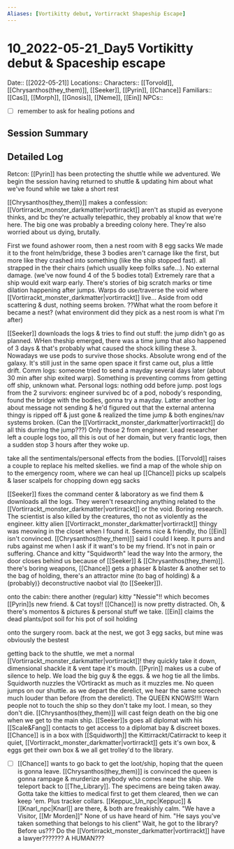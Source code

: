 ```yaml
---
Aliases: [Vortikitty debut, Vortirrackt Shapeship Escape]
---
```

# 10_2022-05-21_Day5 Vortikitty debut & Spaceship escape
Date:: [[2022-05-21]]
Locations::
Characters:: [[Torvold]], [[Chrysanthos(they_them)]], [[Seeker]], [[Pyrin]], [[Chance]] 
Familiars:: [[Cas]], [[Morph]], [[Gnosis]], [[Neme]], [[Ein]]
NPCs:: 
- [ ] remember to ask for healing potions and 
## Session Summary


## Detailed Log
Retcon: [[Pyrin]] has been protecting the shuttle while we adventured. We begin the session having returned to shuttle & updating him about what we've found while we take a short rest

[[Chrysanthos(they_them)]] makes a confession: [[Vortirrackt_monster_darkmatter|vortirrackt]] aren't as stupid as everyone thinks, and bc they're actually telepathic, they probably al know that we're here. The big one was probably a breeding colony here. They're also worried about us dying, brutally. 

First we found ashower room, then a nest room with 8 egg sacks
We made it to the front helm/bridge, these 3 bodies aren't carnage like the first, but more like they crashed into something (like the ship stopped fast). all strapped in the their chairs (which usually keep follks safe...). No external damage. (we've now found 4 of the 5 bodies total)
Extremely rare that a ship would exit warp early. There's stories of big scratch marks or time dilation happening after jumps. Warps do use/traverse the void where [[Vortirrackt_monster_darkmatter|vortirrackt]] live...
Aside from odd scattering & dust, nothing seems broken.
??What what the room before it became a nest? (what environment did they pick as a nest room is what I'm after)

[[Seeker]] downloads the logs & tries to find out stuff: the jump didn't go as planned. WHen theship emerged, there was a time jump that also happened of 3 days & that's probably what caused the shock killing these 3. Nowadays we use pods to survive those shocks. Absolute wrong end of the galaxy. It's still just in the same open space it first came out, plus a little drift. Comm logs: someone tried to send a mayday several days later (about 30 min after ship exited warp). Something is preventing comms from getting off ship, unknown what. Personal logs: nothing odd before jump. post logs from the 2 survivors: engineer survived bc of a pod, nobody's responding, found the bridge with the bodies, gonna try a mayday. Latter another log about message not sending & he'd figured out that the external antenna thingy is ripped off & just gone & realized the time jump & both engines/nav systems broken. (Can the [[Vortirrackt_monster_darkmatter|vortirrackt]] do all this durring the jump???) Only those 2 from engineer. Lead researcher left a couple logs too, all this is out of her domain, but very frantic logs, then a sudden stop 3 hours after they woke up. 

take all the sentimentals/personal effects from the bodies. [[Torvold]] raises a couple to replace his melted skellies. we find a map of the whole ship
on to the emergency room, where we can heal up [[Chance]] picks up scalpels & laser scalpels for chopping down egg sacks

[[Seeker]] fixes the command center & laboratory as we find them & downloads all the logs. They weren't researching anything related to the [[Vortirrackt_monster_darkmatter|vortirrackt]] or the void. Boring research. The scientist is also killed by the creatures, tho not as violently as the engineer. kitty alien [[Vortirrackt_monster_darkmatter|vortirrackt]] thingy was meowing in the closet when I found it. Seems nice & friendly, tho [[Ein]] isn't convinced. [[Chrysanthos(they_them)]] said I could I keep. It purrs and rubs against me when I ask if it want's to be my friend. It's not in pain or suffering. 
Chance and kitty "Squidworth" lead the way Into the armory, the door closes behind us because of [[Seeker]] & [[Chrysanthos(they_them)]]. there's boring weapons, [[Chance]] gets a phaser & blaster & another set to the bag of holding, there's an attractor mine (to bag of holding) & a (probably)} deconstructive naobot vial (to [[Seeker]]). 

onto the cabin: there another (regular) kitty "Nessie"!! which becomes [[Pyrin]]s new friend. & Cat toys!! [[Chance]] is now pretty distracted. Oh, & there's momentos & pictures & personal stuff we take. [[Ein]] claims the dead plants/pot soil for his pot of soil holding

onto the surgery room.
back at the nest, we got 3 egg sacks, but mine was obviously the bestest

getting back to the shuttle, we met a normal [[Vortirrackt_monster_darkmatter|vortirrackt]]! 
they quickly take it down, dimensional shackle it & vent tape it's mouth. [[Pyrin]] makes us a cube of silence to help. We load the big guy & the eggs. & we hog tie all the limbs. Squidworth nuzzles the VOrtirackt as much as it muzzles me. No queen jumps on our shuttle.
as we depart the derelict, we hear the same screech much louder than before (from the derelict). The QUEEN KNOWS!!!! Warn people not to touch the ship so they don't take my loot. I mean, so they don't die.
[[Chrysanthos(they_them)]] will cast feign death on the big one when we get to the main ship.
[[Seeker]]s goes all diplomat with his [[Scale&Fang]] contacts to get access to a diplomat bay & discreet boxes. [[Chance]] is in a box with [[Squidworth]] the Kittirrackt/Catirrackt to keep it quiet, [[Vortirrackt_monster_darkmatter|vortirrackt]] gets it's own box, & eggs get their own box & we all get trolley'd to the library.

- [ ] [[Chance]] wants to go back to get the loot/ship, hoping that the queen is gonna leave. [[Chrysanthos(they_them)]] is convinced the queen is gonna rampage & murderize anybody who comes near the ship. 
We teleport back to [[The_Library]]. The specimens are being taken away.
Gotta take the kitties to medical first to get them cleared, then we can keep 'em. Plus tracker collars. 
[[Keppuc_Un_npc|Keppuc]] & [[Knarl_npc|Knarl]] are there, & both are freakishly calm. "We have a Visitor, [[Mr Morden]]" None of us have heard of him. "He says you've taken something that belongs to his client"  Wait, he got to the library? Before us??? Do the [[Vortirrackt_monster_darkmatter|vortirrackt]] have a lawyer??????? A HUMAN???
